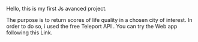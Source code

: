 Hello, this is my first Js avanced project.

The purpose is to return scores of life quality in a chosen city of interest. In order to do so, i used the free Teleport API .
You can try the Web app following this Link.
